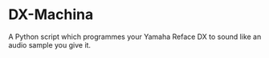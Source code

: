 # DX-Machina
A Python script which programmes your Yamaha Reface DX to sound like an audio sample you give it.
